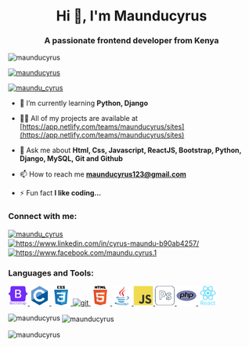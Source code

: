 <h1 align="center">Hi 👋, I'm Maunducyrus</h1>
<h3 align="center">A passionate frontend developer from Kenya</h3>

<p align="left"> <img src="https://komarev.com/ghpvc/?username=maunducyrus&label=Profile%20views&color=0e75b6&style=flat" alt="maunducyrus" /> </p>

<p align="left"> <a href="https://github.com/ryo-ma/github-profile-trophy"><img src="https://github-profile-trophy.vercel.app/?username=maunducyrus" alt="maunducyrus" /></a> </p>

<p align="left"> <a href="https://twitter.com/maundu_cyrus" target="blank"><img src="https://img.shields.io/twitter/follow/maundu_cyrus?logo=twitter&style=for-the-badge" alt="maundu_cyrus" /></a> </p>

- 🌱 I’m currently learning **Python, Django**

- 👨‍💻 All of my projects are available at [https://app.netlify.com/teams/maunducyrus/sites](https://app.netlify.com/teams/maunducyrus/sites)

- 💬 Ask me about **Html, Css, Javascript, ReactJS, Bootstrap, Python, Django, MySQL, Git and Github**

- 📫 How to reach me **maunducyrus123@gmail.com**

- ⚡ Fun fact **I like coding...**

<h3 align="left">Connect with me:</h3>
<p align="left">
<a href="https://twitter.com/maundu_cyrus" target="blank"><img align="center" src="https://raw.githubusercontent.com/rahuldkjain/github-profile-readme-generator/master/src/images/icons/Social/twitter.svg" alt="maundu_cyrus" height="30" width="40" /></a>
<a href="https://linkedin.com/in/https://www.linkedin.com/in/cyrus-maundu-b90ab4257/" target="blank"><img align="center" src="https://raw.githubusercontent.com/rahuldkjain/github-profile-readme-generator/master/src/images/icons/Social/linked-in-alt.svg" alt="https://www.linkedin.com/in/cyrus-maundu-b90ab4257/" height="30" width="40" /></a>
<a href="https://fb.com/https://www.facebook.com/maundu.cyrus.1" target="blank"><img align="center" src="https://raw.githubusercontent.com/rahuldkjain/github-profile-readme-generator/master/src/images/icons/Social/facebook.svg" alt="https://www.facebook.com/maundu.cyrus.1" height="30" width="40" /></a>
</p>

<h3 align="left">Languages and Tools:</h3>
<p align="left"> <a href="https://getbootstrap.com" target="_blank" rel="noreferrer"> <img src="https://raw.githubusercontent.com/devicons/devicon/master/icons/bootstrap/bootstrap-plain-wordmark.svg" alt="bootstrap" width="40" height="40"/> </a> <a href="https://www.cprogramming.com/" target="_blank" rel="noreferrer"> <img src="https://raw.githubusercontent.com/devicons/devicon/master/icons/c/c-original.svg" alt="c" width="40" height="40"/> </a> <a href="https://www.w3schools.com/css/" target="_blank" rel="noreferrer"> <img src="https://raw.githubusercontent.com/devicons/devicon/master/icons/css3/css3-original-wordmark.svg" alt="css3" width="40" height="40"/> </a> <a href="https://git-scm.com/" target="_blank" rel="noreferrer"> <img src="https://www.vectorlogo.zone/logos/git-scm/git-scm-icon.svg" alt="git" width="40" height="40"/> </a> <a href="https://www.w3.org/html/" target="_blank" rel="noreferrer"> <img src="https://raw.githubusercontent.com/devicons/devicon/master/icons/html5/html5-original-wordmark.svg" alt="html5" width="40" height="40"/> </a> <a href="https://www.java.com" target="_blank" rel="noreferrer"> <img src="https://raw.githubusercontent.com/devicons/devicon/master/icons/java/java-original.svg" alt="java" width="40" height="40"/> </a> <a href="https://developer.mozilla.org/en-US/docs/Web/JavaScript" target="_blank" rel="noreferrer"> <img src="https://raw.githubusercontent.com/devicons/devicon/master/icons/javascript/javascript-original.svg" alt="javascript" width="40" height="40"/> </a> <a href="https://www.photoshop.com/en" target="_blank" rel="noreferrer"> <img src="https://raw.githubusercontent.com/devicons/devicon/master/icons/photoshop/photoshop-line.svg" alt="photoshop" width="40" height="40"/> </a> <a href="https://www.php.net" target="_blank" rel="noreferrer"> <img src="https://raw.githubusercontent.com/devicons/devicon/master/icons/php/php-original.svg" alt="php" width="40" height="40"/> </a> <a href="https://reactjs.org/" target="_blank" rel="noreferrer"> <img src="https://raw.githubusercontent.com/devicons/devicon/master/icons/react/react-original-wordmark.svg" alt="react" width="40" height="40"/> </a> </p>

<p><img align="left" src="https://github-readme-stats.vercel.app/api/top-langs?username=maunducyrus&show_icons=true&locale=en&layout=compact" alt="maunducyrus" /></p>

<p>&nbsp;<img align="center" src="https://github-readme-stats.vercel.app/api?username=maunducyrus&show_icons=true&locale=en" alt="maunducyrus" /></p>

<p><img align="center" src="https://github-readme-streak-stats.herokuapp.com/?user=maunducyrus&" alt="maunducyrus" /></p>
